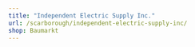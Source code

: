 ```yaml
---
title: "Independent Electric Supply Inc."
url: /scarborough/independent-electric-supply-inc/
shop: Baumarkt
---
```


